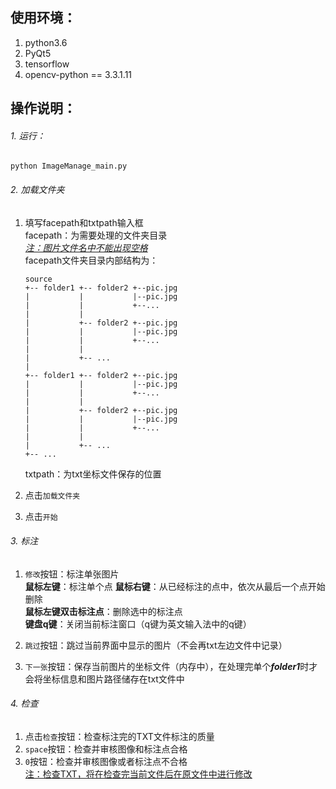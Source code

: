 ## 使用环境：  
1. python3.6
2. PyQt5
3. tensorflow
4. opencv-python == 3.3.1.11
  
## 操作说明：
###### 1.  运行：  
`python ImageManage_main.py`
###### 2.  加载文件夹
1.  填写facepath和txtpath输入框  
    facepath：为需要处理的文件夹目录  
    <u>_注：图片文件名中不能出现空格_</u>  
    facepath文件夹目录内部结构为：  
    ```
    source
    +-- folder1 +-- folder2 +--pic.jpg
    |           |           |--pic.jpg
    |           |           +--...
    |           |
    |           +-- folder2 +--pic.jpg
    |           |           |--pic.jpg
    |           |           +--...
    |           |
    |           +-- ...
    |
    +-- folder1 +-- folder2 +--pic.jpg
    |           |           |--pic.jpg
    |           |           +--...
    |           |
    |           +-- folder2 +--pic.jpg
    |           |           |--pic.jpg
    |           |           +--...
    |           |
    |           +-- ...
    +-- ...
    ```
    txtpath：为txt坐标文件保存的位置
    
2.  点击`加载文件夹`
3.  点击`开始`
###### 3.  标注  
1.  `修改`按钮：标注单张图片   
    **鼠标左键**：标注单个点
    **鼠标右键**：从已经标注的点中，依次从最后一个点开始删除  
    **鼠标左键双击标注点**：删除选中的标注点  
    **键盘q键**：关闭当前标注窗口（q键为英文输入法中的q键）  
    
2.  `跳过`按钮：跳过当前界面中显示的图片（不会再txt左边文件中记录）  
3.  `下一张`按钮：保存当前图片的坐标文件（内存中），在处理完单个***folder1***时才会将坐标信息和图片路径储存在txt文件中  
###### 4.  检查
1.  点击`检查`按钮：检查标注完的TXT文件标注的质量  
2.  `space`按钮：检查并审核图像和标注点合格  
3.  `0`按钮：检查并审核图像或者标注点不合格  
<u>注：检查TXT，将在检查完当前文件后在原文件中进行修改</u>
  
